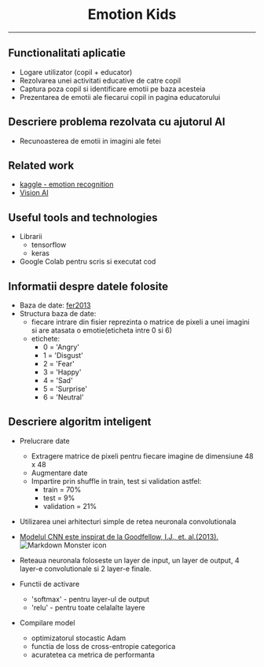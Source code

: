 <h1 align="center"> Emotion Kids </h1>

<!-- <p align="center"> <img src="https://user-images.githubusercontent.com/74990858/122049132-bbb25500-cdea-11eb-9e5c-c2ce6c1649f4.jpg"
     alt="Markdown Monster icon"/>
</p> -->


---

## Functionalitati aplicatie

- Logare utilizator (copil + educator)
- Rezolvarea unei activitati educative de catre copil
- Captura poza copil si identificare emotii pe baza acesteia
- Prezentarea de emotii ale fiecarui copil in pagina educatorului

## Descriere problema rezolvata cu ajutorul AI

- Recunoasterea de emotii in imagini ale fetei

## Related work

- [kaggle - emotion recognition](https://www.kaggle.com/anisbouaziz/emotion-recognition)
- [Vision AI](https://cloud.google.com/vision)

## Useful tools and technologies

- Librarii
  - tensorflow
  - keras
- Google Colab pentru scris si executat cod

## Informatii despre datele folosite

- Baza de date: [fer2013](https://www.kaggle.com/deadskull7/fer2013)
- Structura baza de date:
  - fiecare intrare din fisier reprezinta o matrice de pixeli a unei imagini si are atasata o emotie(eticheta intre 0 si 6)
  - etichete:
    - 0 = 'Angry'
    - 1 = 'Disgust'
    - 2 = 'Fear'
    - 3 = 'Happy'
    - 4 = 'Sad'
    - 5 = 'Surprise'
    - 6 = 'Neutral'

## Descriere algoritm inteligent

- Prelucrare date
  - Extragere matrice de pixeli pentru fiecare imagine de dimensiune 48 x 48
  - Augmentare date
  - Impartire prin shuffle in train, test si validation astfel:
    - train = 70%
    - test = 9%
    - validation = 21% 

- Utilizarea unei arhitecturi simple de retea neuronala convolutionala
- [Modelul CNN este inspirat de la Goodfellow, I.J., et. al.(2013).](https://arxiv.org/pdf/1307.0414.pdf)
<img src="https://user-images.githubusercontent.com/74990858/141697405-8d09c76c-b76b-4707-8bd2-e6e316f73b5c.png"
     alt="Markdown Monster icon"/>

- Reteaua neuronala foloseste un layer de input, un layer de output, 4 layer-e convolutionale si 2 layer-e finale. 
- Functii de activare
  - 'softmax' - pentru layer-ul de output
  - 'relu' - pentru toate celalalte layere
- Compilare model
  - optimizatorul stocastic Adam 
  - functia de loss de cross-entropie categorica
  - acuratetea ca metrica de performanta
